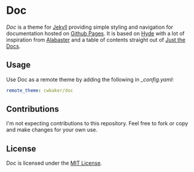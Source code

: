 # Doc

*Doc* is a theme for [Jekyll](https://jekyllrb.com) providing simple styling and navigation for documentation hosted on [Github Pages](https://pages.github.com/).  It is based on [Hyde](https://hyde.getpoole.com/) with a lot of inspiration from [Alabaster](https://alabaster.readthedocs.io/en/latest/) and a table of contents straight out of [Just the Docs](https://github.com/pmarsceill/just-the-docs).

## Usage

Use Doc as a remote theme by adding the following in *_config.yaml*:

~~~yaml
remote_theme: cwbaker/doc
~~~

## Contributions

I'm not expecting contributions to this repository.  Feel free to fork or copy and make changes for your own use.

## License

Doc is licensed under the [MIT License](http://www.opensource.org/licenses/MIT).
